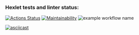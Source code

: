 ### Hexlet tests and linter status:
[![Actions Status](https://github.com/alexkosades/php-project-lvl1/workflows/hexlet-check/badge.svg)](https://github.com/alexkosades/php-project-lvl1/actions)
[![Maintainability](https://api.codeclimate.com/v1/badges/a99a88d28ad37a79dbf6/maintainability)](https://codeclimate.com/github/codeclimate/codeclimate/maintainability)
![example workflow name](https://github.com/alexkosades/php-project-lvl1/workflows/PHP%20CI/badge.svg)

[![asciicast](https://asciinema.org/a/39MnqZ5PYRyGpyUrL4jISxIGG.svg)](https://asciinema.org/a/39MnqZ5PYRyGpyUrL4jISxIGG)